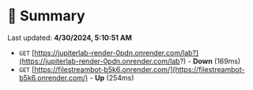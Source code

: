 # 📖 Summary
Last updated: **4/30/2024, 5:10:51 AM**

- `GET` [https://jupiterlab-render-0pdn.onrender.com/lab?](https://jupiterlab-render-0pdn.onrender.com/lab?) - **Down** (169ms)
- `GET` [https://filestreambot-b5k6.onrender.com/](https://filestreambot-b5k6.onrender.com/) - **Up** (254ms)

